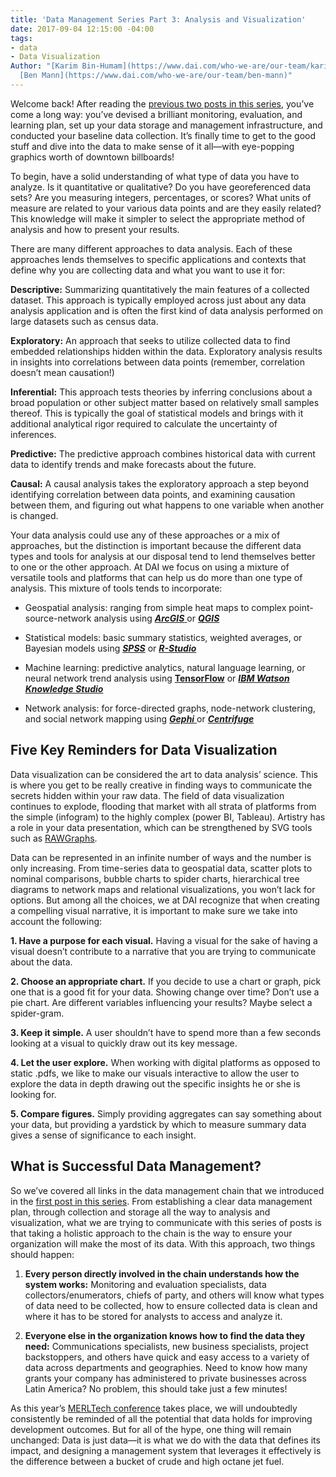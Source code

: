 ```yaml
---
title: 'Data Management Series Part 3: Analysis and Visualization'
date: 2017-09-04 12:15:00 -04:00
tags:
- data
- Data Visualization
Author: "[Karim Bin-Humam](https://www.dai.com/who-we-are/our-team/karim-bin-humam);
  [Ben Mann](https://www.dai.com/who-we-are/our-team/ben-mann)"
---
```


Welcome back! After reading the [previous two posts in this series](https://dai-global-digital.com/tags/?tag=data-management-series), you’ve come a long way: you’ve devised a brilliant monitoring, evaluation, and learning plan, set up your data storage and management infrastructure, and conducted your baseline data collection. It’s finally time to get to the good stuff and dive into the data to make sense of it all—with eye-popping graphics worth of downtown billboards!

<!--more-->

To begin, have a solid understanding of what type of data you have to analyze. Is it quantitative or qualitative? Do you have georeferenced data sets? Are you measuring integers, percentages, or scores? What units of measure are related to your various data points and are they easily related? This knowledge will make it simpler to select the appropriate method of analysis and how to present your results.

There are many different approaches to data analysis. Each of these approaches lends themselves to specific applications and contexts that define why you are collecting data and what you want to use it for:

**Descriptive:** Summarizing quantitatively the main features of a collected dataset. This approach is typically employed across just about any data analysis application and is often the first kind of data analysis performed on large datasets such as census data.

**Exploratory:** An approach that seeks to utilize collected data to find embedded relationships hidden within the data. Exploratory analysis results in insights into correlations between data points (remember, correlation doesn’t mean causation!)

**Inferential:** This approach tests theories by inferring conclusions about a broad population or other subject matter based on relatively small samples thereof. This is typically the goal of statistical models and brings with it additional analytical rigor required to calculate the uncertainty of inferences.

**Predictive:** The predictive approach combines historical data with current data to identify trends and make forecasts about the future.

**Causal:** A causal analysis takes the exploratory approach a step beyond identifying correlation between data points, and examining causation between them, and figuring out what happens to one variable when another is changed.

Your data analysis could use any of these approaches or a mix of approaches, but the distinction is important because the different data types and tools for analysis at our disposal tend to lend themselves better to one or the other approach. At DAI we focus on using a mixture of versatile tools and platforms that can help us do more than one type of analysis. This mixture of tools tends to incorporate:

* Geospatial analysis: ranging from simple heat maps to complex point-source-network analysis using ***[ArcGIS](http://www.arcgis.com/features/index.html)***[ ](http://www.arcgis.com/features/index.html)or ***[QGIS](https://dai-global-digital.com/open-source-series-spatial-analysis-with-qgis.html)***

* Statistical models: basic summary statistics, weighted averages, or Bayesian models using ***[SPSS](https://www.ibm.com/analytics/us/en/technology/spss/)*** or ***[R-Studio](https://www.rstudio.com/)***

* Machine learning: predictive analytics, natural language learning, or neural network trend analysis using **[TensorFlow](https://www.tensorflow.org/)** or ***[IBM Watson Knowledge Studio](https://www.ibm.com/watson/)***

* Network analysis: for force-directed graphs, node-network clustering, and social network mapping using ***[Gephi](https://gephi.org/)***[ ](https://gephi.org/)or ***[Centrifuge](http://centrifugesystems.com/)***

## Five Key Reminders for Data Visualization

Data visualization can be considered the art to data analysis’ science. This is where you get to be really creative in finding ways to communicate the secrets hidden within your raw data. The field of data visualization continues to explode, flooding that market with all strata of platforms from the simple (infogram) to the highly complex (power BI, Tableau). Artistry has a role in your data presentation, which can be strengthened by SVG tools such as [RAWGraphs](http://rawgraphs.io/).

Data can be represented in an infinite number of ways and the number is only increasing. From time-series data to geospatial data, scatter plots to nominal comparisons, bubble charts to spider charts, hierarchical tree diagrams to network maps and relational visualizations, you won’t lack for options. But among all the choices, we at DAI recognize that when creating a compelling visual narrative, it is important to make sure we take into account the following:

**1. Have a purpose for each visual.** Having a visual for the sake of having a visual doesn’t contribute to a narrative that you are trying to communicate about the data.

**2. Choose an appropriate chart.** If you decide to use a chart or graph, pick one that is a good fit for your data. Showing change over time? Don’t use a pie chart. Are different variables influencing your results? Maybe select a spider-gram.

**3. Keep it simple.** A user shouldn’t have to spend more than a few seconds looking at a visual to quickly draw out its key message.

**4. Let the user explore.** When working with digital platforms as opposed to static .pdfs, we like to make our visuals interactive to allow the user to explore the data in depth drawing out the specific insights he or she is looking for.

**5. Compare figures.** Simply providing aggregates can say something about your data, but providing a yardstick by which to measure summary data gives a sense of significance to each insight.

## What is Successful Data Management?

So we’ve covered all links in the data management chain that we introduced in the [first post in this series](https://dai-global-digital.com/data-management-series-planning-and-collecting-part-1.html). From establishing a clear data management plan, through collection and storage all the way to analysis and visualization, what we are trying to communicate with this series of posts is that taking a holistic approach to the chain is the way to ensure your organization will make the most of its data. With this approach, two things should happen:

1. **Every person directly involved in the chain understands how the system works:**
   Monitoring and evaluation specialists, data collectors/enumerators, chiefs of party, and others will know what types of data need to be collected, how to ensure collected data is clean and where it has to be stored for analysts to access and analyze it.

2. **Everyone else in the organization knows how to find the data they need:**
   Communications specialists, new business specialists, project backstoppers, and others have quick and easy access to a variety of data across departments and geographies. Need to know how many grants your company has administered to private businesses across Latin America? No problem, this should take just a few minutes!

As this year’s [MERLTech conference](http://merltech.org/) takes place, we will undoubtedly consistently be reminded of all the potential that data holds for improving development outcomes. But for all of the hype, one thing will remain unchanged: Data is just data—it is what we do with the data that defines its impact, and designing a management system that leverages it effectively is the difference between a bucket of crude and high octane jet fuel.